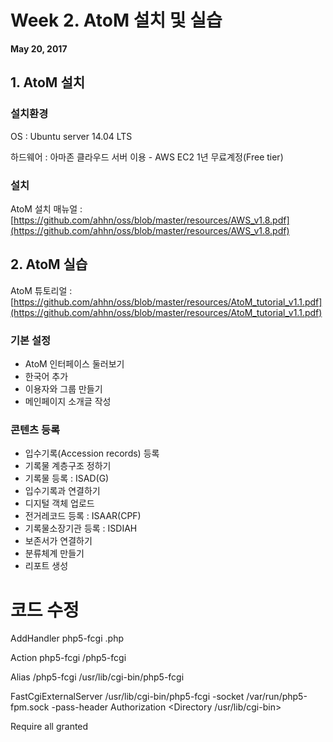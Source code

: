# Week 2. AtoM 설치 및 실습
**May 20, 2017**
## 1. AtoM 설치
### 설치환경
OS : Ubuntu server 14.04 LTS

하드웨어 : 아마존 클라우드 서버 이용 - AWS EC2 1년 무료계정(Free tier)


### 설치
AtoM 설치 매뉴얼 : [https://github.com/ahhn/oss/blob/master/resources/AWS_v1.8.pdf](https://github.com/ahhn/oss/blob/master/resources/AWS_v1.8.pdf)



## 2. AtoM 실습
AtoM 튜토리얼 : [https://github.com/ahhn/oss/blob/master/resources/AtoM_tutorial_v1.1.pdf](https://github.com/ahhn/oss/blob/master/resources/AtoM_tutorial_v1.1.pdf)

### 기본 설정
- AtoM 인터페이스 둘러보기
- 한국어 추가
- 이용자와 그룹 만들기
- 메인페이지 소개글 작성

### 콘텐츠 등록
- 입수기록(Accession records) 등록
- 기록물 계층구조 정하기
- 기록물 등록 : ISAD(G)
- 입수기록과 연결하기
- 디지털 객체 업로드
- 전거레코드 등록 : ISAAR(CPF)
- 기록물소장기관 등록 : ISDIAH
- 보존서가 연결하기
- 분류체계 만들기
- 리포트 생성


# 코드 수정

<IfModule mod_fastcgi.c>

AddHandler php5-fcgi .php

Action php5-fcgi /php5-fcgi

Alias /php5-fcgi /usr/lib/cgi-bin/php5-fcgi

FastCgiExternalServer /usr/lib/cgi-bin/php5-fcgi -socket /var/run/php5-fpm.sock -pass-header Authorization <Directory /usr/lib/cgi-bin>

Require all granted </Directory>

</IfModule>
